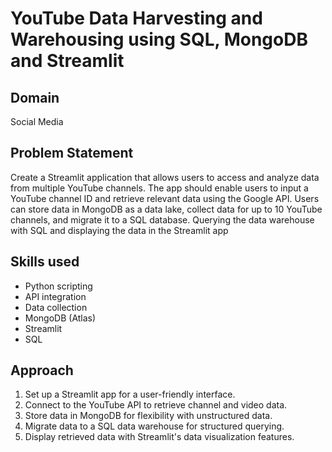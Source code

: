 # YouTube Data Harvesting and Warehousing using SQL, MongoDB and Streamlit

## Domain
Social Media

## Problem Statement
Create a Streamlit application that allows users to access and analyze data from multiple YouTube channels. The app should enable users to input a YouTube channel ID and retrieve relevant data using the Google API. Users can store data in MongoDB as a data lake, collect data for up to 10 YouTube channels, and migrate it to a SQL database. Querying the data warehouse with SQL and displaying the data in the Streamlit app

## Skills used
- Python scripting
- API integration
- Data collection
- MongoDB (Atlas)
- Streamlit
- SQL
  
## Approach
1. Set up a Streamlit app for a user-friendly interface.
2. Connect to the YouTube API to retrieve channel and video data.
3. Store data in MongoDB for flexibility with unstructured data.
4. Migrate data to a SQL data warehouse for structured querying.
5. Display retrieved data with Streamlit's data visualization features.
